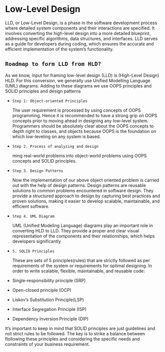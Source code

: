 
#  Low-Level Design
LLD, or Low-Level Design, is a phase in the software development process where detailed system components and their interactions are specified. It involves converting the high-level design into a more detailed blueprint, addressing specific algorithms, data structures, and interfaces. LLD serves as a guide for developers during coding, which ensures the accurate and efficient implementation of the system’s functionality.

## `Roadmap to form LLD from HLD?`
 As we know, input for framing low-level design (LLD) is (High-Level Design) HLD. For this conversion, we generally use Unified Modelling Language (UML) diagrams. Adding to these diagrams we use OOPS principles and SOLID principles and design patterns 

 - `Step 1: Object-oriented Principles`
   
    The user requirement is processed by using concepts of OOPS programming. Hence it is recommended to have a strong grip on OOPS concepts prior to moving ahead in designing any low-level system. Programmers should be absolutely clear about the OOPS concepts to depth right to classes, and objects because OOPS is the foundation on which low-leveling on any system is based. 

- `Step 2. Process of analyzing and design`

    ming real-world problems into object-world problems using OOPS concepts and SOLID principles. 

- `Step 3. Design Patterns`
  
    Now the implementation of our above object oriented problem is carried out with the help of design patterns. Design patterns are reusable solutions to common problems encountered in software design. They provide a structured approach to design by capturing best practices and proven solutions, making it easier to develop scalable, maintainable, and efficient software.

- `Step 4. UML Diagram`
   
    UML (Unified Modeling Language) diagrams play an important role in converting HLD to LLD. They provide a proper and clear visual representation of the components and their relationships, which helps developers significantly

- `5. SOLID Principles`

  These are sets of 5 principles(rules) that are strictly followed as per requirements of the system or requirements for optimal designing. In order to write scalable, flexible, maintainable, and reusable code:

- Single-responsibility principle (SRP)
- Open-closed principle (OCP)
- Liskov’s Substitution Principle(LSP)
- Interface Segregation Principle (ISP)
- Dependency Inversion Principle (DIP)

It’s important to keep in mind that SOLID principles are just guidelines and not strict rules to be followed. The key is to strike a balance between flollowing these principles and considering the specific needs and constraints of your business requirement.
